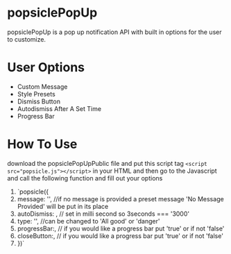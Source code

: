 # popsiclePopUp
popsiclePopUp is a pop up notification API with built in options for the user to customize. 

# User Options
 <ul>
    <li> Custom Message
    <li> Style Presets
    <li> Dismiss Button
    <li> Autodismiss After A Set Time
    <li> Progress Bar
</ul>

# How To Use
download the popsiclePopUpPublic file and put this script tag `<script src="popsicle.js"></script>` in your HTML and then go to the Javascript and call the following function and fill out your options 
<ol>
	<li>`popsicle({
	<li>message: '', //if no message is provided a preset message 'No Message Provided' will be put in its place
	<li>autoDismiss: , // set in milli second so 3seconds === '3000' 
	<li>type: '', //can be changed to 'All good' or 'danger' 
	<li>progressBar:, // if you would like a progress bar put 'true' or if not 'false' 
	<li>closeButton:, // if you would like a progress bar put 'true' or if not 'false' 
	<li>})`
</ol>
